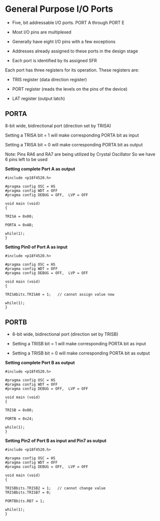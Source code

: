 # General Purpose I/O Ports
* Five, bit addressable I/O ports. PORT A through PORT E

* Most I/O pins are multiplexed

* Generally have eight I/O pins with a few exceptions

* Addresses already assigned to these ports in the design stage

* Each port is identified by its assigned SFR

Each port has three registers for its operation. These registers are:
 
* TRIS register (data direction register)

* PORT register (reads the levels on the pins of the device)

* LAT register (output latch)

## PORTA
 
8-bit wide, bidirectional port (direction set by TRISA)

Setting a TRISA bit = 1 will make corresponding PORTA bit as input

Setting a TRISA bit = 0 will make corresponding PORTA bit as output


Note: Pins RA6 and RA7 are being utilized by Crystal Oscillator
So we have 6 pins left to be used

**Setting complete Port A as output**

```
#include <p18f4520.h>

#pragma config OSC = HS
#pragma config WDT = OFF
#pragma config DEBUG = OFF,  LVP = OFF

void main (void)
{

TRISA = 0x00;

PORTA = 0xAB;

while(1);
}
```

**Setting Pin0 of Port A as input**
```
#include <p18f4520.h>

#pragma config OSC = HS
#pragma config WDT = OFF
#pragma config DEBUG = OFF,  LVP = OFF

void main (void)
{

TRISAbits.TRISA0 = 1; 	// cannot assign value now

while(1);
}
```

## PORTB
 
* 8-bit wide, bidirectional port (direction set by TRISB)

* Setting a TRISB bit = 1 will make corresponding PORTA bit as input

* Setting a TRISB bit = 0 will make corresponding PORTA bit as output

**Setting complete Port B as output**
```
#include <p18f4520.h>

#pragma config OSC = HS
#pragma config WDT = OFF
#pragma config DEBUG = OFF,  LVP = OFF

void main (void)
{

TRISB = 0x00;

PORTB = 0x24;

while(1);
}
```
**Setting Pin2 of Port B as input and Pin7 as output**
```
#include <p18f4520.h>

#pragma config OSC = HS
#pragma config WDT = OFF
#pragma config DEBUG = OFF,  LVP = OFF

void main (void)
{

TRISBbits.TRISB2 = 1; 	// cannot change value 
TRISBbits.TRISB7 = 0;

PORTBbits.RB7 = 1;

while(1);
}
```

